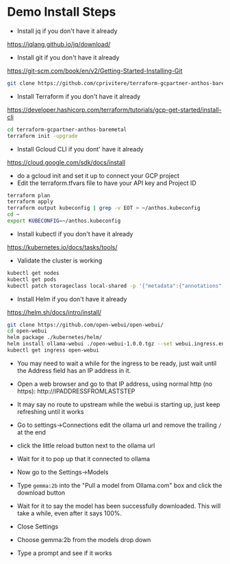 # Demo Install Steps

- Install jq if you don't have it already

https://jqlang.github.io/jq/download/

- Install git if you don't have it already

https://git-scm.com/book/en/v2/Getting-Started-Installing-Git

```sh
git clone https://github.com/cprivitere/terraform-gcpartner-anthos-baremetal
```

- Install Terraform if you don't have it already

https://developer.hashicorp.com/terraform/tutorials/gcp-get-started/install-cli

```sh
cd terraform-gcpartner-anthos-baremetal
terraform init -upgrade
```

- Install Gcloud CLI if you dont' have it already

https://cloud.google.com/sdk/docs/install

- do a gcloud init and set it up to connect your GCP project
- Edit the terraform.tfvars file to have your API key and Project ID

```sh
terraform plan
terraform apply
terraform output kubeconfig | grep -v EOT > ~/anthos.kubeconfig
cd ~
export KUBECONFIG=~/anthos.kubeconfig
```

- Install kubectl if you don't have it already

https://kubernetes.io/docs/tasks/tools/

- Validate the cluster is working

```sh
kubectl get nodes
kubectl get pods
kubectl patch storageclass local-shared -p '{"metadata":{"annotations":{"storageclass.kubernetes.io/is-default-class": "true"}}}'
```

- Install Helm if you don't have it already

https://helm.sh/docs/intro/install/

```sh
git clone https://github.com/open-webui/open-webui/
cd open-webui
helm package ./kubernetes/helm/
helm install ollama-webui ./open-webui-1.0.0.tgz --set webui.ingress.enabled=true
kubectl get ingress open-webui
```

- You may need to wait a while for the ingress to be ready, just wait until the Address field has an IP address in it.

- Open a web browser and go to that IP address, using normal http (no https): http://IPADDRESSFROMLASTSTEP

- It may say no route to upstream while the webui is starting up, just keep refreshing until it works

- Go to settings->Connections edit the ollama url and remove the trailing `/` at the end

- click the little reload button next to the ollama url

- Wait for it to pop up that it connected to ollama

- Now go to the Settings->Models

- Type `gemma:2b` into the "Pull a model from Ollama.com" box and click the download button

- Wait for it to say the model has been successfully downloaded. This will take a while, even after it says 100%.

- Close Settings

- Choose gemma:2b from the models drop down

- Type a prompt and see if it works

